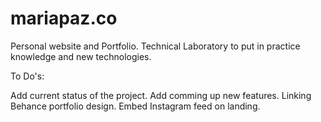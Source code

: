 # mariapaz.co
Personal website and Portfolio. Technical Laboratory to put in practice knowledge and new technologies.

To Do's:

Add current status of the project.
Add comming up new features.
Linking Behance portfolio design.
Embed Instagram feed on landing. 
